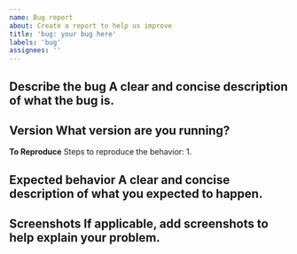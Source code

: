 ```yaml
---
name: Bug report
about: Create a report to help us improve
title: 'bug: your bug here'
labels: 'bug'
assignees: ''
---
```


**Describe the bug**
A clear and concise description of what the bug is.
- 

**Version**
What version are you running?
- 

**To Reproduce**
Steps to reproduce the behavior:
1. 

**Expected behavior**
A clear and concise description of what you expected to happen.
- 

**Screenshots**
If applicable, add screenshots to help explain your problem.
- 